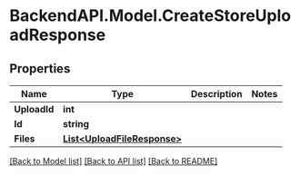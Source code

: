 # BackendAPI.Model.CreateStoreUploadResponse

## Properties

Name | Type | Description | Notes
------------ | ------------- | ------------- | -------------
**UploadId** | **int** |  | 
**Id** | **string** |  | 
**Files** | [**List&lt;UploadFileResponse&gt;**](UploadFileResponse.md) |  | 

[[Back to Model list]](../README.md#documentation-for-models) [[Back to API list]](../README.md#documentation-for-api-endpoints) [[Back to README]](../README.md)

